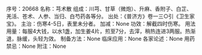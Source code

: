 序号：20668
名称：芎术散
组成：川芎、甘草（微炮）、升麻、香附子、白芷、羌活、苍术、人参、当归、白芍药各等分。
出处：《普济方》卷一三○引《卫生家宝》。
主治：伤寒4-5日，表里未分者。
加减：None
功效：解截四时伤寒。
用法用量：每服4大钱，以水1盏，加生姜4片，煎至7分，去滓，稍热连进3两服。热渐退，脉缓，头轻为效。
制备方法：None
临床应用：None
各家论述：None
用药禁忌：None
附注：None
